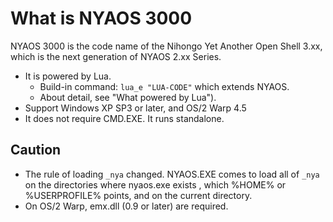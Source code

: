 What is NYAOS 3000
==================

NYAOS 3000 is the code name of the Nihongo Yet Another Open Shell 3.xx, which is the next generation of NYAOS 2.xx Series.

* It is powered by Lua.
    * Build-in command: `lua_e "LUA-CODE"` which extends NYAOS.
    * About detail, see "What powered by Lua").
* Support Windows XP SP3 or later, and OS/2 Warp 4.5
* It does not require CMD.EXE. It runs standalone.

Caution
--------

* The rule of loading `_nya` changed. NYAOS.EXE comes to load all of `_nya` on the directories where nyaos.exe exists , which %HOME% or %USERPROFILE% points, and on the current directory.
* On OS/2 Warp, emx.dll (0.9 or later) are required.
